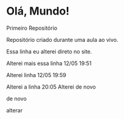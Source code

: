 # Olá, Mundo!
 Primeiro Repositório

 Repositório criado durante uma aula ao vivo.
 
 Essa linha eu alterei direto no site.

 Alterei mais essa linha 12/05 19:51

 Alterei linha 12/05 19:59

Alterei a linha 20:05
 Alterei de novo

de novo

alterar
